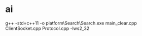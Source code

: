 # ai

g++ -std=c++11 -o platform\Search\Search.exe main_clear.cpp ClientSocket.cpp Protocol.cpp -lws2_32